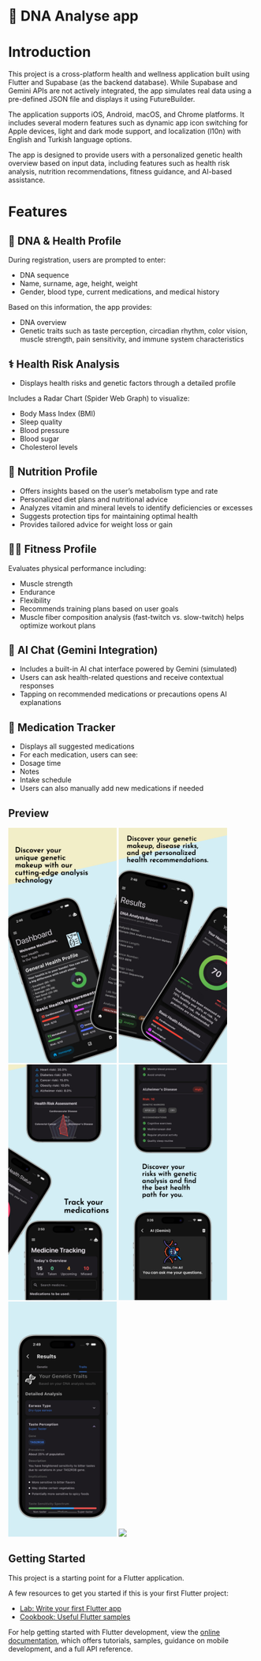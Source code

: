 # 🧬 DNA Analyse app

# Introduction

This project is a cross-platform health and wellness application built using Flutter and Supabase (as the backend database). While Supabase and Gemini APIs are not actively integrated, the app simulates real data using a pre-defined JSON file and displays it using FutureBuilder.

The application supports iOS, Android, macOS, and Chrome platforms. It includes several modern features such as dynamic app icon switching for Apple devices, light and dark mode support, and localization (l10n) with English and Turkish language options.

The app is designed to provide users with a personalized genetic health overview based on input data, including features such as health risk analysis, nutrition recommendations, fitness guidance, and AI-based assistance.

# Features

## 🧬 DNA & Health Profile
During registration, users are prompted to enter:
- DNA sequence
- Name, surname, age, height, weight
- Gender, blood type, current medications, and medical history

Based on this information, the app provides:
- DNA overview
- Genetic traits such as taste perception, circadian rhythm, color vision, muscle strength, pain sensitivity, and immune system characteristics

## ⚕ Health Risk Analysis

- Displays health risks and genetic factors through a detailed profile

Includes a Radar Chart (Spider Web Graph) to visualize:
- Body Mass Index (BMI)
- Sleep quality
- Blood pressure
- Blood sugar
- Cholesterol levels

## 🥗 Nutrition Profile
- Offers insights based on the user’s metabolism type and rate
- Personalized diet plans and nutritional advice
- Analyzes vitamin and mineral levels to identify deficiencies or excesses
- Suggests protection tips for maintaining optimal health
- Provides tailored advice for weight loss or gain

## 🏋️‍♂️ Fitness Profile
Evaluates physical performance including:
- Muscle strength
- Endurance
- Flexibility
- Recommends training plans based on user goals
- Muscle fiber composition analysis (fast-twitch vs. slow-twitch) helps optimize workout plans

## 🤖 AI Chat (Gemini Integration)
- Includes a built-in AI chat interface powered by Gemini (simulated)
- Users can ask health-related questions and receive contextual responses
- Tapping on recommended medications or precautions opens AI explanations

## 💊 Medication Tracker
- Displays all suggested medications
- For each medication, users can see:
- Dosage time
- Notes
- Intake schedule
- Users can also manually add new medications if needed

## Preview

<p>
<img src="assets/Preview/image1.jpeg" width="220"/> <img src="assets/Preview/image2.jpeg" width="220"/>
<img src="assets/Preview/image3.jpeg" width="220"/> <img src="assets/Preview/image4.jpeg" width="220"/>
<img src="assets/Preview/image5.jpeg" width="220"/> <img src="assets/Preview/image6.jpeg" width="220"/>
</p>

## Getting Started

This project is a starting point for a Flutter application.

A few resources to get you started if this is your first Flutter project:

- [Lab: Write your first Flutter app](https://docs.flutter.dev/get-started/codelab)
- [Cookbook: Useful Flutter samples](https://docs.flutter.dev/cookbook)

For help getting started with Flutter development, view the
[online documentation](https://docs.flutter.dev/), which offers tutorials,
samples, guidance on mobile development, and a full API reference.

